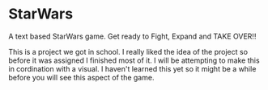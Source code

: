 # StarWars
A text based StarWars game. 
Get ready to Fight, Expand and TAKE OVER!!

This is a project we got in school. I really liked the idea of the project so before it was assigned I finished most of it.
I will be attempting to make this in cordination with a visual. I haven't learned this yet so it might be a while before you will see this aspect of the game.
